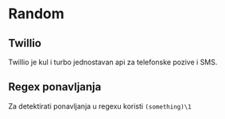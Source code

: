 # Random

## Twillio
Twillio je kul i turbo jednostavan api za telefonske pozive i SMS.


## Regex ponavljanja
Za detektirati ponavljanja u regexu koristi `(something)\1`
